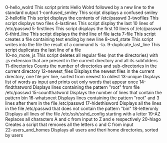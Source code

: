 0-hello_wolrd This script prints Hello Wolrd followed by a new line to the standard output
1-confused_smiley This script displays a confused smiley
2-hellofile This script displays the contents of /etc/passwd
3-twofiles This script displays two files
4-lastlines This script display the last 10 lines of /etc/passwd
5-firstlines This script displays the first 10 lines of /etc/passwd
6-third_line This script displays the third line of file iacta
7-file This script creates a file containing text ending by new line
8-cwd_state This script writes into the file the result of a command ls -la.
9-duplicate_last_line This script duplicates the last line of a file	
10-no_more_js This script deletes all regular files (not the directories) with .js extension that are present in the current directory and all its subfolders
11-directories Counts the number of directories and sub-directories in the current directory
12-newest_files Displays the newest files in the current directory, one file per line, sorted from newest to oldest
13-unique Displays list of words as input and prints out only words that appear once
14-findthatword Displays lines containing the pattern "root" from file /etc/passwd
15-countthatword Displays the number of lines that contain the pattern bin
16-whatsnext Displays lines containing the pattern "root" and 3 lines after them in the file /etc/passwd
17-hidethisword Displays all the lines in the file /etc/passwd that does not contain the pattern "bin"
18-letteronly Displays all lines of the file /etc/ssh/sshd_config starting with a letter
19-AZ Replaces all characters A and c from input to Z and e respectively
20-hiago Creates a script that removes all the letters c and C from input    
22-users_and_homes Displays all users and theri home directories, sorted by users
